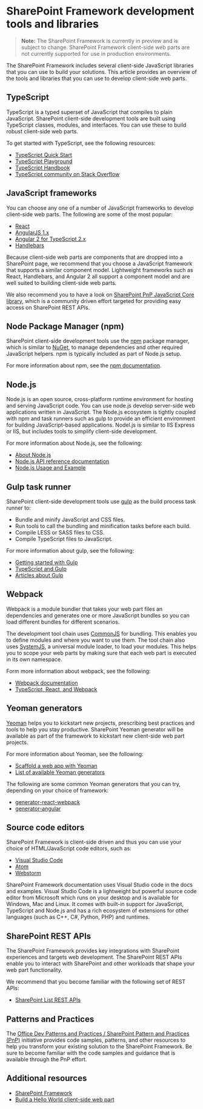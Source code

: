 # SharePoint Framework development tools and libraries

>**Note:** The SharePoint Framework is currently in preview and is subject to change. SharePoint Framework client-side web parts are not currently supported for use in production environments.

The SharePoint Framework includes several client-side JavaScript libraries that you can use to build your solutions. This article provides an overview of the tools and libraries that you can use to develop client-side web parts.

## TypeScript
TypeScript is a typed superset of JavaScript that compiles to plain JavaScript. SharePoint client-side development tools are built using TypeScript classes, modules, and interfaces. You can use these to build robust client-side web parts. 

To get started with TypeScript, see the following resources:

* [TypeScript Quick Start](https://www.typescriptlang.org/docs/tutorial.html)
* [TypeScript Playground](https://www.typescriptlang.org/play/index.html)
* [TypeScript Handbook](https://www.typescriptlang.org/docs/handbook/basic-types.html)
* [TypeScript community on Stack Overflow](https://stackoverflow.com/questions/tagged/typescript)

## JavaScript frameworks
You can choose any one of a number of JavaScript frameworks to develop client-side web parts. The following are some of the most popular:

* [React](https://facebook.github.io/react/)
* [AngularJS 1.x](https://docs.angularjs.org/tutorial)
* [Angular 2 for TypeScript 2.x](https://angular.io/docs/ts/latest/quickstart.html)
* [Handlebars](http://handlebarsjs.com/)

Because client-side web parts are components that are dropped into a SharePoint page, we recommend that you choose a JavaScript framework that supports a similar component model. Lightweight frameworks such as React, Handlebars, and Angular 2 all support a component model and are well suited to building client-side web parts. 

We also recommend you to have a look on [SharePoint PnP JavaScript Core library](https://github.com/SharePoint/PnP-JS-Core), which is a community driven effort targeted for providing easy access on SharePoint REST APIs. 

## Node Package Manager (npm)

SharePoint client-side development tools use the [npm](https://www.npmjs.com/) package manager, which is similar to [NuGet](https://www.nuget.org/), to manage dependencies and other required JavaScript helpers. npm is typically included as part of Node.js setup.

For more information about npm, see the [npm documentation](https://docs.npmjs.com/).

## Node.js

Node.js is an open source, cross-platform runtime environment for hosting and serving JavaScript code. You can use node.js develop server-side web applications written in JavaScript. The Node.js ecosystem is tightly coupled with npm and task runners such as gulp to provide an efficient environment for building JavaScript-based applications. Nodel.js is similar to IIS Express or IIS, but includes tools to simplify client-side development. 

For more information about Node.js, see the following:

* [About Node.js](https://nodejs.org/en/about/)
* [Node.js API reference documentation](https://nodejs.org/api/)
* [Node.js Usage and Example](https://nodejs.org/api/synopsis.html)

## Gulp task runner
SharePoint client-side development tools use [gulp](http://gulpjs.com/) as the build process task runner to:

* Bundle and minify JavaScript and CSS files.
* Run tools to call the bundling and minification tasks before each build.
* Compile LESS or SASS files to CSS.
* Compile TypeScript files to JavaScript.

For more information about gulp, see the following:

* [Getting started with Gulp](https://github.com/gulpjs/gulp/blob/master/docs/getting-started.md)
* [TypeScript and Gulp](https://www.typescriptlang.org/docs/handbook/gulp.html)
* [Articles about Gulp](https://github.com/gulpjs/gulp/blob/master/docs/README.md#articles)

## Webpack

Webpack is a module bundler that takes your web part files an dependencies and generates one or more JavaScript bundles so you can load different bundles for different scenarios.

The development tool chain uses [CommonJS](https://webpack.github.io/docs/commonjs.html) for bundling. This enables you to define modules and where you want to use them. The tool chain also uses [SystemJS](https://github.com/systemjs/systemjs), a universal module loader, to load your modules. This helps you to scope your web parts by making sure that each web part is executed in its own namespace.

Form more information about webpack, see the following:

* [Webpack documentation](http://webpack.github.io/docs/what-is-webpack.html)
* [TypeScript, React, and Webpack](https://www.typescriptlang.org/docs/handbook/react-&-webpack.html)

## Yeoman generators
[Yeoman](http://yeoman.io/) helps you to kickstart new projects, prescribing best practices and tools to help you stay productive. SharePoint Yeoman generator will be available as part of the framework to kickstart new client-side web part projects. 

For more information about Yeoman, see the following:

* [Scaffold a web app with Yeoman](http://yeoman.io/codelab/index.html)
* [List of available Yeoman generators](http://yeoman.io/generators/)

The following are some common Yeoman generators that you can try, depending on your choice of framework:

* [generator-react-webpack](https://github.com/newtriks/generator-react-webpack)
* [generator-angular](https://www.npmjs.com/package/generator-angular)

## Source code editors
SharePoint Framework is client-side driven and thus you can use your choice of HTML/JavaScript code editors, such as:

* [Visual Studio Code](https://code.visualstudio.com/)
* [Atom](https://atom.io)
* [Webstorm](https://www.jetbrains.com/webstorm)

SharePoint Framework documentation uses Visual Studio code in the docs and examples. Visual Studio Code is a lightweight but powerful source code editor from Microsoft which runs on your desktop and is available for Windows, Mac and Linux. It comes with built-in support for JavaScript, TypeScript and Node.js and has a rich ecosystem of extensions for other languages (such as C++, C#, Python, PHP) and runtimes.

## SharePoint REST APIs

The SharePoint Framework provides key integrations with SharePoint experiences and targets web development. The SharePoint REST APIs enable you to interact with  SharePoint and other workloads that shape your web part functionality. 

We recommend that you become familiar with the following set of REST APIs:

* [SharePoint List REST APIs](https://msdn.microsoft.com/EN-US/library/office/dn292552.aspx)

## Patterns and Practices

The [Office Dev Patterns and Practices / SharePoint Pattern and Practices (PnP)](http://aka.ms/officedevpnp) initiative provides code samples, patterns, and other resources to help you transform your existing solution to the SharePoint Framework. Be sure to become familiar with the code samples and guidance that is available through the PnP effort.

## Additional resources

* [SharePoint Framework](sharepoint-framework-overview)
* [Build a Hello World client-side web part](web-parts/get-started/build-a-hello-world-web-part)
